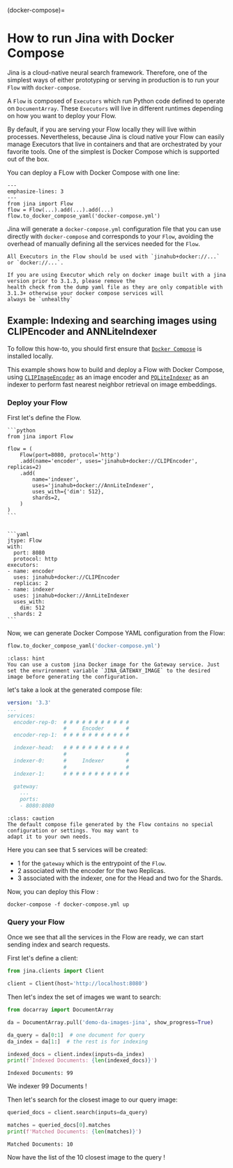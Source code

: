(docker-compose)=
# How to run Jina with Docker Compose

Jina is a cloud-native neural search framework. Therefore, one of the simplest ways of either prototyping or serving in
production is to run your `Flow` with `docker-compose`.

A `Flow` is composed of `Executors` which run Python code
defined to operate on `DocumentArray`. These `Executors` will live in different runtimes depending on how you want to deploy
your Flow. 

By default, if you are serving your Flow locally they will live within processes. Nevertheless, 
because Jina is cloud native your Flow can easily manage Executors that live in containers and that are
orchestrated by your favorite tools. One of the simplest is Docker Compose which is supported out of the box. 

You can deploy a FLow with Docker Compose with one line:


```{code-block} python
---
emphasize-lines: 3
---
from jina import Flow
flow = Flow(...).add(...).add(...)
flow.to_docker_compose_yaml('docker-compose.yml')
```

Jina will generate a `docker-compose.yml` configuration file that you can use directly with 
`docker-compose` and corresponds to your `Flow`, avoiding the overhead of manually defining all the services needed for the `Flow`.

```{caution}
All Executors in the Flow should be used with `jinahub+docker://...` or `docker://...`.
```

```{caution}
If you are using Executor which rely on docker image built with a jina version prior to 3.1.3, please remove the 
health check from the dump yaml file as they are only compatible with 3.1.3+ otherwise your docker compose services will 
always be `unhealthy`
```
## Example: Indexing and searching images using CLIPEncoder and ANNLiteIndexer

To follow this how-to, you should first ensure that [`Docker Compose`](https://docs.docker.com/compose/install/) is installed locally.

This example shows how to build and deploy a Flow with Docker Compose, using [`CLIPImageEncoder`](https://hub.jina.ai/executor/0hnlmu3q)
as an image encoder and [`PQLiteIndexer`](https://hub.jina.ai/executor/pn1qofsj) as an indexer to perform fast nearest
neighbor retrieval on image embeddings.

### Deploy your Flow

First let's define the Flow.

````{tab} Python
```python
from jina import Flow

flow = (
    Flow(port=8080, protocol='http')
    .add(name='encoder', uses='jinahub+docker://CLIPEncoder', replicas=2)
    .add(
        name='indexer',
        uses='jinahub+docker://AnnLiteIndexer',
        uses_with={'dim': 512},
        shards=2,
    )
)
```
````
````{tab} YAML

```yaml
jtype: Flow
with:
  port: 8080
  protocol: http
executors:
- name: encoder
  uses: jinahub+docker://CLIPEncoder
  replicas: 2
- name: indexer
  uses: jinahub+docker://AnnLiteIndexer
  uses_with:
    dim: 512
  shards: 2
```
````

Now, we can generate Docker Compose YAML configuration from the Flow:

```python
flow.to_docker_compose_yaml('docker-compose.yml')
```

````{admonition} Hint
:class: hint
You can use a custom jina Docker image for the Gateway service. Just set the envrironment variable `JINA_GATEWAY_IMAGE` to the desired image before generating the configuration.
````

let's take a look at the generated compose file:
```yaml
version: '3.3'
...
services:
  encoder-rep-0:  # # # # # # # # # # #          
                  #     Encoder       #
  encoder-rep-1:  # # # # # # # # # # #

  indexer-head:   # # # # # # # # # # #          
                  #                   #
  indexer-0:      #     Indexer       #
                  #                   #
  indexer-1:      # # # # # # # # # # #

  gateway: 
    ...
    ports:
    - 8080:8080
```

```{tip} 
:class: caution
The default compose file generated by the Flow contains no special configuration or settings. You may want to 
adapt it to your own needs.
```

Here you can see that 5 services will be created:

- 1 for the `gateway` which is the entrypoint of the `Flow`.
- 2 associated with the encoder for the two Replicas.
- 3 associated with the indexer, one for the Head and two for the Shards.

Now, you can deploy this Flow :

```shell
docker-compose -f docker-compose.yml up
```

### Query your Flow

Once we see that all the services in the Flow are ready, we can start sending index and search requests.

First let's define a client:
```python
from jina.clients import Client

client = Client(host='http://localhost:8080')
```

Then let's index the set of images we want to search:

```python
from docarray import DocumentArray

da = DocumentArray.pull('demo-da-images-jina', show_progress=True)

da_query = da[0:1]  # one document for query
da_index = da[1:]  # the rest is for indexing

indexed_docs = client.index(inputs=da_index)
print(f'Indexed Documents: {len(indexed_docs)}')
```

```shell
Indexed Documents: 99
```

We indexer 99 Documents !

Then let's search for the closest image to our query image:

```python
queried_docs = client.search(inputs=da_query)

matches = queried_docs[0].matches
print(f'Matched Documents: {len(matches)}')
```


```shell
Matched Documents: 10
```

Now have the list of the 10 closest image to the query !


